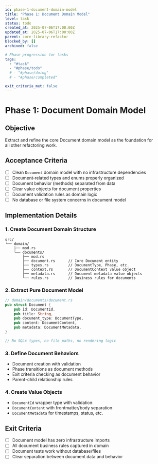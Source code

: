 ```yaml
---
id: phase-1-document-domain-model
title: "Phase 1: Document Domain Model"
level: task
status: todo
created_at: 2025-07-06T17:00:00Z
updated_at: 2025-07-06T17:00:00Z
parent: core-library-refactor
blocked_by: []
archived: false

# Phase progression for tasks
tags:
  - "#task"
  - "#phase/todo"
  # - "#phase/doing"
  # - "#phase/completed"

exit_criteria_met: false
---
```


# Phase 1: Document Domain Model

## Objective

Extract and refine the core Document domain model as the foundation for all other refactoring work.

## Acceptance Criteria

- [ ] Clean `Document` domain model with no infrastructure dependencies
- [ ] Document-related types and enums properly organized
- [ ] Document behavior (methods) separated from data
- [ ] Clear value objects for document properties
- [ ] Document validation rules as domain logic
- [ ] No database or file system concerns in document model

## Implementation Details

### 1. Create Document Domain Structure
```
src/
└── domain/
    ├── mod.rs
    └── documents/
        ├── mod.rs
        ├── document.rs      // Core Document entity
        ├── types.rs         // DocumentType, Phase, etc.
        ├── context.rs       // DocumentContext value object
        ├── metadata.rs      // Document metadata value objects
        └── rules.rs         // Business rules for documents
```

### 2. Extract Pure Document Model
```rust
// domain/documents/document.rs
pub struct Document {
    pub id: DocumentId,
    pub title: String,
    pub document_type: DocumentType,
    pub content: DocumentContent,
    pub metadata: DocumentMetadata,
}

// No SQLx types, no file paths, no rendering logic
```

### 3. Define Document Behaviors
- Document creation with validation
- Phase transitions as document methods
- Exit criteria checking as document behavior
- Parent-child relationship rules

### 4. Create Value Objects
- `DocumentId` wrapper type with validation
- `DocumentContent` with frontmatter/body separation
- `DocumentMetadata` for timestamps, status, etc.

## Exit Criteria

- [ ] Document model has zero infrastructure imports
- [ ] All document business rules captured in domain
- [ ] Document tests work without database/files
- [ ] Clear separation between document data and behavior
